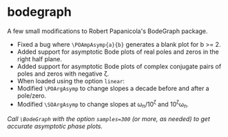 # bodegraph
A few small modifications to Robert Papanicola's BodeGraph package.
- Fixed a bug where `\POAmpAsymp{a}{b}` generates a blank plot for b >= 2.
- Added support for asymptotic Bode plots of real poles and zeros in the right half plane.
- Added support for asymptotic Bode plots of complex conjugate pairs of poles and zeros with negative ζ.
- When loaded using the option `linear`:
 - Modified `\POArgAsymp` to change slopes a decade before and after a pole/zero.
 - Modified `\SOArgAsymp` to change slopes at ω<sub>n</sub>/10<sup>ζ</sup> and 10<sup>ζ</sup>ω<sub>n</sub>.

*Call `\BodeGraph` with the option `samples=300` (or more, as needed) to get accurate asymptotic phase plots.*
